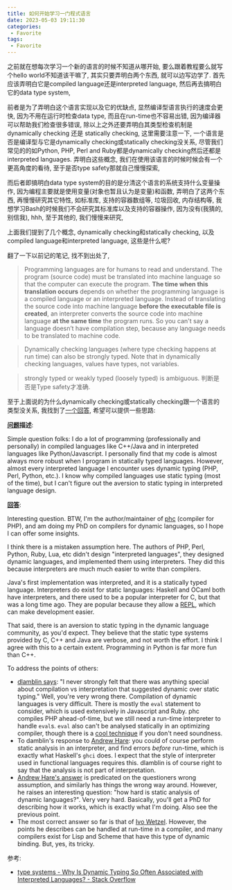 ```yaml
---
title: 如何开始学习一门程式语言
date: 2023-05-03 19:11:30
categories:
 - Favorite
tags:
 - Favorite
---
```


之前就在想每次学习一个新的语言的时候不知道从哪开始, 要么跟着教程要么就写个hello world不知道该干嘛了, 其实只要弄明白两个东西, 就可以边写边学了. 首先应该弄明白它是compiled language还是interpreted language, 然后再去搞明白它的data type system, 

前者是为了弄明白这个语言实现以及它的优缺点, 显然编译型语言执行的速度会更快, 因为不用在运行时检查data type, 而且在run-time也不容易出错, 因为编译器可以帮助我们检查很多错误, 除以上之外还要弄明白其类型检查机制是dynamically checking 还是 statically checking, 这里需要注意一下, 一个语言是否是编译型与它是dynamically checking或statically checking没关系, 尽管我们常见的的如Python, PHP, Perl and Ruby都是dynamically checking然后还都是interpreted languages. 弄明白这些概念, 我们在使用该语言的时候时候会有一个更高角度的看待, 至于是否type safety那就自己慢慢探索, 

而后者即搞明白data type system的目的是分清这个语言的系统支持什么变量操作, 因为编程主要就是使用变量(对象也暂且认为是变量)和函数, 弄明白了这两个东西, 再慢慢研究其它特性, 如标准库, 支持的容器数组等, 垃圾回收, 内存结构等, 我想学习Bash的时候我们不会研究其标准库以及支持的容器操作, 因为没有(我猜的, 别信我), hhh, 至于其他的, 我们慢慢来研究, 

上面我们提到了几个概念, dynamically checking和statically checking, 以及compiled language和interpreted language, 这些是什么呢?

翻了一下以前记的笔记, 找不到出处了, 

> Programming languages are for humans to read and understand. The program (source code) must be translated into machine language so that the computer can execute the program. **The time when this translation occurs** depends on whether the programming language is a compiled language or an interpreted language. Instead of translating the source code into machine language **before the executable file is created**, an interpreter converts the source code into machine language **at the same time** the program runs. So you can't say a language doesn’t have compilation step, because any language needs to be translated to machine code.  

> Dynamically checking languages (where type checking happens at run time) can also be strongly typed. Note that in dynamically checking languages, values have types, not variables.

> strongly typed or weakly typed (loosely typed) is ambiguous. 判断是否是Type safety才准确. 

至于上面说的为什么dynamically checking或statically checking跟一个语言的类型没关系, 我找到了[一个回答](https://stackoverflow.com/a/1413550/16317008), 希望可以提供一些思路:

**[问题](https://stackoverflow.com/questions/1393883/why-is-dynamic-typing-so-often-associated-with-interpreted-languages)描述**:

Simple question folks: I do a lot of programming (professionally and personally) in compiled languages like C++/Java and in interpreted languages like Python/Javascript. I personally find that my code is almost always more robust when I program in statically typed languages. However, almost every interpreted language I encounter uses dynamic typing (PHP, Perl, Python, etc.). I know why compiled languages use static typing (most of the time), but I can't figure out the aversion to static typing in interpreted language design.

**[回答](https://stackoverflow.com/a/1413550/16317008)**: 

Interesting question. BTW, I'm the author/maintainer of [phc](http://phpcompiler.org/) (compiler for PHP), and am doing my PhD on compilers for dynamic languages, so I hope I can offer some insights.

I think there is a mistaken assumption here. The authors of PHP, Perl, Python, Ruby, Lua, etc didn't design "interpreted languages", they designed dynamic languages, and implemented them using interpreters. They did this because interpreters are much much easier to write than compilers.

Java's first implementation was interpreted, and it is a statically typed language. Interpreters do exist for static languages: Haskell and OCaml both have interpreters, and there used to be a popular interpreter for C, but that was a long time ago. They are popular because they allow a [REPL](http://en.wikipedia.org/wiki/Read-eval-print_loop), which can make development easier.

That said, there is an aversion to static typing in the dynamic language community, as you'd expect. They believe that the static type systems provided by C, C++ and Java are verbose, and not worth the effort. I think I agree with this to a certain extent. Programming in Python is far more fun than C++.

To address the points of others:

- [dlamblin says](https://stackoverflow.com/questions/1393883/why-is-dynamic-typing-so-often-associated-with-interpreted-languages/1394651#1394651): "I never strongly felt that there was anything special about compilation vs interpretation that suggested dynamic over static typing." Well, you're very wrong there. Compilation of dynamic languages is very difficult. There is mostly the `eval` statement to consider, which is used extensively in Javascript and Ruby. phc compiles PHP ahead-of-time, but we still need a run-time interpreter to handle `eval`s. `eval` also can't be analysed statically in an optimizing compiler, though there is a [cool technique](http://www.cs.umd.edu/~jfoster/papers/cs-tr-4935.pdf) if you don't need soundness.
- To damblin's response to [Andrew Hare](https://stackoverflow.com/questions/1393883/why-is-dynamic-typing-so-often-associated-with-interpreted-languages/1393907#1393907): you could of course perform static analysis in an interpreter, and find errors *before* run-time, which is exactly what Haskell's `ghci` does. I expect that the style of interpreter used in functional languages requires this. dlamblin is of course right to say that the analysis is not part of interpretation.
- [Andrew Hare's answer](https://stackoverflow.com/questions/1393883/why-is-dynamic-typing-so-often-associated-with-interpreted-languages/1393907#1393907) is predicated on the questioners wrong assumption, and similarly has things the wrong way around. However, he raises an interesting question: "how hard is static analysis of dynamic languages?". Very very hard. Basically, you'll get a PhD for describing how it works, which is exactly what I'm doing. Also see the previous point.
- The most correct answer so far is that of [Ivo Wetzel](https://stackoverflow.com/questions/1393883/why-is-dynamic-typing-so-often-associated-with-interpreted-languages/1394363#1394363). However, the points he describes can be handled at run-time in a compiler, and many compilers exist for Lisp and Scheme that have this type of dynamic binding. But, yes, its tricky.

参考:

- [type systems - Why Is Dynamic Typing So Often Associated with Interpreted Languages? - Stack Overflow](https://stackoverflow.com/questions/1393883/why-is-dynamic-typing-so-often-associated-with-interpreted-languages)